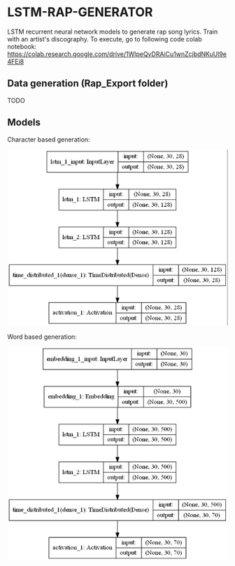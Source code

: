 # LSTM-RAP-GENERATOR

LSTM recurrent neural network models to generate rap song lyrics. Train with an artist's discography. 
To execute, go to following code colab notebook:
https://colab.research.google.com/drive/1WlpeQvDRAiCu1wnZcjbdNKuUl9e4FEi8 

## Data generation (Rap_Export folder)

TODO

## Models

Character based generation:


![char](img/charmodel.png)


Word based generation:


![char](img/wordmodel.png)




